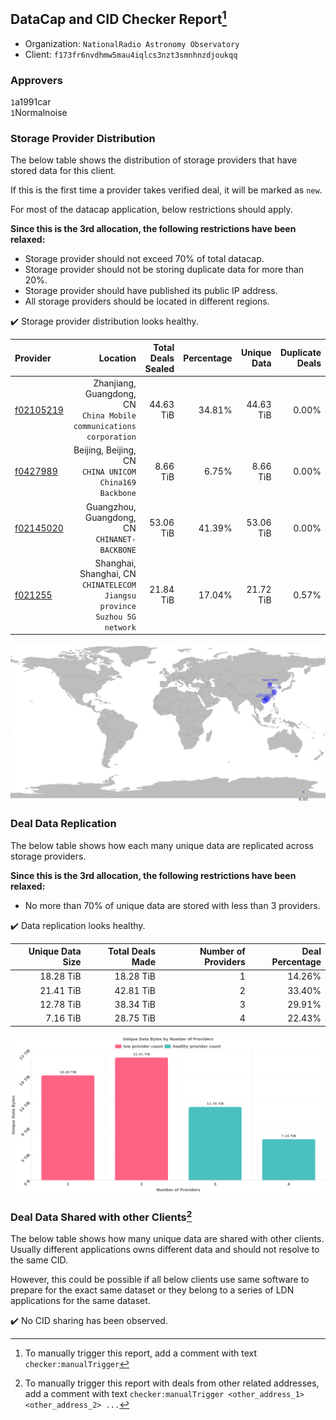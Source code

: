 ## DataCap and CID Checker Report[^1]
 - Organization: `NationalRadio Astronomy Observatory`
 - Client: `f173fr6nvdhmw5mau4iqlcs3nzt3smnhnzdjoukqq`
### Approvers
`1`a1991car<br/>`1`Normalnoise

### Storage Provider Distribution
The below table shows the distribution of storage providers that have stored data for this client.

If this is the first time a provider takes verified deal, it will be marked as `new`.

For most of the datacap application, below restrictions should apply.

**Since this is the 3rd allocation, the following restrictions have been relaxed:**
 - Storage provider should not exceed 70% of total datacap.
 - Storage provider should not be storing duplicate data for more than 20%.
 - Storage provider should have published its public IP address.
 - All storage providers should be located in different regions.

✔️ Storage provider distribution looks healthy.

| Provider                                              |                                                                     Location | Total Deals Sealed | Percentage | Unique Data | Duplicate Deals |
| :---------------------------------------------------- | ---------------------------------------------------------------------------: | -----------------: | ---------: | ----------: | --------------: |
| [f02105219](https://filfox.info/en/address/f02105219) |       Zhanjiang, Guangdong, CN<br/>`China Mobile communications corporation` |          44.63 TiB |     34.81% |   44.63 TiB |           0.00% |
| [f0427989](https://filfox.info/en/address/f0427989)   |                    Beijing, Beijing, CN<br/>`CHINA UNICOM China169 Backbone` |           8.66 TiB |      6.75% |    8.66 TiB |           0.00% |
| [f02145020](https://filfox.info/en/address/f02145020) |                             Guangzhou, Guangdong, CN<br/>`CHINANET-BACKBONE` |          53.06 TiB |     41.39% |   53.06 TiB |           0.00% |
| [f021255](https://filfox.info/en/address/f021255)     | Shanghai, Shanghai, CN<br/>`CHINATELECOM Jiangsu province Suzhou 5G network` |          21.84 TiB |     17.04% |   21.72 TiB |           0.57% |

<img src="https://raw.githubusercontent.com/data-preservation-programs/filplus-checker-assets/main/filecoin-project/filecoin-plus-large-datasets/issues/1948/1685954623819.png"/>

### Deal Data Replication
The below table shows how each many unique data are replicated across storage providers.


**Since this is the 3rd allocation, the following restrictions have been relaxed:**
- No more than 70% of unique data are stored with less than 3 providers.

✔️ Data replication looks healthy.

| Unique Data Size | Total Deals Made | Number of Providers | Deal Percentage |
| ---------------: | ---------------: | ------------------: | --------------: |
|        18.28 TiB |        18.28 TiB |                   1 |          14.26% |
|        21.41 TiB |        42.81 TiB |                   2 |          33.40% |
|        12.78 TiB |        38.34 TiB |                   3 |          29.91% |
|         7.16 TiB |        28.75 TiB |                   4 |          22.43% |

<img src="https://raw.githubusercontent.com/data-preservation-programs/filplus-checker-assets/main/filecoin-project/filecoin-plus-large-datasets/issues/1948/1685954624623.png"/>

### Deal Data Shared with other Clients[^3]
The below table shows how many unique data are shared with other clients.
Usually different applications owns different data and should not resolve to the same CID.

However, this could be possible if all below clients use same software to prepare for the exact same dataset or they belong to a series of LDN applications for the same dataset.

✔️ No CID sharing has been observed.

[^1]: To manually trigger this report, add a comment with text `checker:manualTrigger`

[^2]: Deals from those addresses are combined into this report as they are specified with `checker:manualTrigger`

[^3]: To manually trigger this report with deals from other related addresses, add a comment with text `checker:manualTrigger <other_address_1> <other_address_2> ...`
